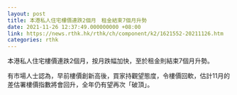 ```yaml
---
layout: post
title: 本港私人住宅樓價連跌2個月　租金結束7個月升勢
date: 2021-11-26 12:37:49.000000000 +08:00
link: https://news.rthk.hk/rthk/ch/component/k2/1621552-20211126.htm
categories: rthk
---
```


本港私人住宅樓價連跌2個月，按月跌幅加快，至於租金則結束7個月升勢。

有市場人士認為，早前樓價創新高後，買家持觀望態度，令樓價回軟，估計11月的差估署樓價指數將會回升，全年仍有望再次「破頂」。
